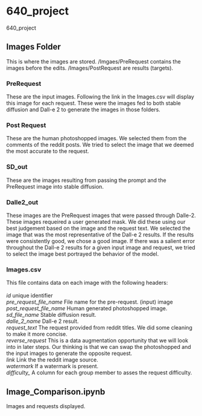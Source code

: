 # 640_project
640_project

<h2>Images Folder</h2>
This is where the images are stored.  /Imgaes/PreRequest contains the images before the edits.  /Images/PostRequest are results (targets).
<h3>PreRequest</h3>
    These are the input images.  Following the link in the Images.csv will display this image for each request. These were the images fed to both stable diffusion and Dall-e 2 to generate the images in those folders.
<h3>Post Request</h3>
    These are the human photoshopped images.  We selected them from the comments of the reddit posts.  We tried to select the image that we deemed the most accurate to the request. 
<h3>SD_out</h3>
    These are the images resulting from passing the prompt and the PreRequest image into stable diffusion.
<h3>Dalle2_out</h3>
    These images are the PreRequest images that were passed through Dalle-2.  These images requeired a user generated mask.  We did these using our best judgement based on the image and the request text.  We selected the image that was the most representative of the Dall-e 2 results. If the results were consistently good, we chose a good image.  If there was a salient error throughout the Dall-e 2 results for a given input image and request, we tried to select the image best portrayed the behavior of the model.
<h3>Images.csv</h3>
    This file contains data on each image with the following headers:</br></br>
<i>id</i></t> unique identifier</br>
<i>pre_request_file_name</i></t> File name for the pre-request. (input) image</br>
<i>post_request_file_name</i></t> Human generated photoshopped image.</br>
<i>sd_file_name</i></t> Stable diffusion result.</br>
<i>dalle_2_name</i></t> Dall-e 2 result.</br>
<i>request_text</i></t> The request provided from reddit titles.  We did some cleaning to make it more concise.</br>
<i>reverse_request</i></t> This is a data augmentation opportunity that we will look into in later steps.  Our thinking is that we can swap the photoshopped and the input images to generate the opposite request.</br>
<i>link</i></t> Link the the reddit image source.</br>
<i>watermark</i></t> If a watermark is present.</br>
<i>difficulty_</i></t> A column for each group member to asses the request difficulty.</br>

<h2>Image_Comparison.ipynb</h2>
Images and requests displayed.
